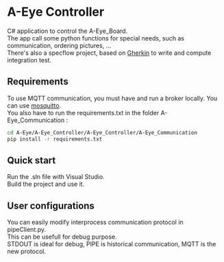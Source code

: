 # A-Eye Controller
C# application to control the A-Eye_Board.  
The app call some python functions for special needs, such as communication, ordering pictures, ...  
There's also a specflow project, based on [Gherkin](https://cucumber.io/docs/gherkin/reference/) to write and compute integration test.   

## Requirements
To use MQTT communication, you must have and run a broker locally. You can use [mosquitto](https://mosquitto.org/download/).   
You also have to run the requirements.txt in the folder A-Eye_Communication :  
```sh  
cd A-Eye/A-Eye_Controller/A-Eye_Controller/A-Eye_Communication  
pip install -r requirements.txt  
```
## Quick start
Run the .sln file with Visual Studio.  
Build the project and use it.  

## User configurations 
You can easily modify interprocess communication protocol in pipeClient.py.  
This can be usefull for debug purpose.  
STDOUT is ideal for debug, PIPE is historical communication, MQTT is the new protocol.  